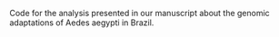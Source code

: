 Code for the analysis presented in our manuscript about the genomic adaptations of Aedes aegypti in Brazil.
